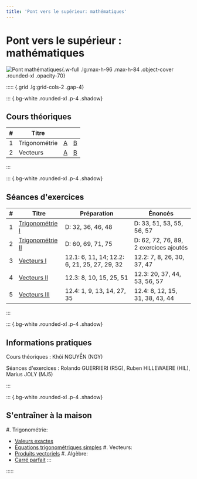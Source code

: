 ```yaml
---
title: 'Pont vers le supérieur: mathématiques'
---
```


# Pont vers le supérieur : mathématiques

![Pont mathématiques](/images/PM1C.png){.w-full .lg:max-h-96 .max-h-84 .object-cover .rounded-xl .opacity-70}

::::: {.grid .lg:grid-cols-2 .gap-4}

::: {.bg-white .rounded-xl .p-4 .shadow}

## Cours théoriques

|   # | Titre         |                                               |                                               |
| --: | ------------- | :-------------------------------------------: | :-------------------------------------------: |
|   1 | Trigonométrie | [A](/PM1C/slides/01-trigonometry?boardName=A) | [B](/PM1C/slides/01-trigonometry?boardName=B) |
|   2 | Vecteurs      |   [A](/PM1C/slides/02-vectors?boardName=A)    |   [B](/PM1C/slides/02-vectors?boardName=B)    |

:::

::: {.bg-white .rounded-xl .p-4 .shadow}

## Séances d'exercices

|   # | Titre                                               | Préparation                                  | Énoncés                                |
| --: | --------------------------------------------------- | -------------------------------------------- | -------------------------------------- |
|   1 | [Trigonométrie I](/PM1C/exercises/01-trigonometry)  | D: 32, 36, 46, 48                            | D: 33, 51, 53, 55, 56, 57              |
|   2 | [Trigonométrie II](/PM1C/exercises/02-trigonometry) | D: 60, 69, 71, 75                            | D: 62, 72, 76, 89, 2 exercices ajoutés |
|   3 | [Vecteurs I](/PM1C/exercises/03-vectors)            | 12.1: 6, 11, 14; 12.2: 6, 21, 25, 27, 29, 32 | 12.2: 7, 8, 26, 30, 37, 47             |
|   4 | [Vecteurs II](/PM1C/exercises/04-vectors)           | 12.3: 8, 10, 15, 25, 51                      | 12.3: 20, 37, 44, 53, 56, 57           |
|   5 | [Vecteurs III](/PM1C/exercises/05-vectors)          | 12.4: 1, 9, 13, 14, 27, 35                   | 12.4: 8, 12, 15, 31, 38, 43, 44        |

:::

::: {.bg-white .rounded-xl .p-4 .shadow}

## Informations pratiques

Cours théoriques
: Khôi NGUYỄN (NGY)

Séances d'exercices
: Rolando GUERRIERI (R5G), Ruben HILLEWAERE (HIL), Marius JOLY (MJ5)

:::

::: {.bg-white .rounded-xl .p-4 .shadow}

## S'entraîner à la maison

#. Trigonométrie:
   - [Valeurs exactes](/PM1C/practice/trigonometry/exact_values)
   - [Équations trigonométriques simples](/PM1C/practice/trigonometry/simple-equations)
#. Vecteurs:
   - [Produits vectoriels](/PM1C/practice/vectors/cross-product)
#. Algèbre:
   - [Carré parfait](/PM1C/practice/algebra/complete-square)
:::

:::::
